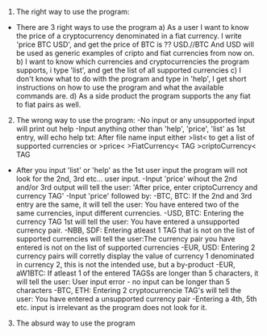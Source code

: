 1. The right way to use the program:
- There are 3 right ways to use the program
a) As a user I want to know the price of a cryptocurrency denominated in a fiat currency. I write 'price BTC USD', and get the price of BTC is ?? USD.//BTC And USD will be used as generic examples of cripto and fiat currencies from now on.
b) I want to know which currencies and cryptocurrencies the program supports, i type 'list', and get the list of all supported currencies
c) I don't know what to do with the program and type in 'help', I get short instructions on how to use the program and what the available commands are.
d) As a side product the program supports the any fiat to fiat pairs as well.

2. The wrong way to use the program:
-No input or any unsupported input will print out help
-Input anything other than 'help', 'price', 'list' as 1st entry, will echo help txt: After file name input either >list< to get a list of supported currencies or >price< >FiatCurrency< TAG >criptoCurrency< TAG
- After you input 'list' or 'help' as the 1st user input the program will not look for the 2nd, 3rd etc... user input.
-Input 'price' wihout the 2nd and/or 3rd output will tell the user: 'After price, enter criptoCurrency and currency TAG'
-Input 'price' followed by:
  -BTC, BTC: If the 2nd and 3rd entry are the same, it will tell the user: You have entered two of the same currencies, input different currencies.
  -USD, BTC: Entering the currency TAG 1st will tell the user: You have entered a unsupported currency pair.
  -NBB, SDF: Entering atleast 1 TAG that is not on the list of supported currencies will tell the user:The currency pair you have entered is not on the list of supported currencies
  -EUR, USD: Entering 2 currency pairs will corretly display the value of currency 1 denominated in currency 2, this is not the intended use, but a by-product
  -EUR, aW1BTC: If atleast 1 of the entered TAGSs are longer than 5 characters, it will tell the user: User input error - no input can be longer than 5 characters
  -BTC, ETH: Entering 2 cryptocurrencie TAG's will tell the user: You have entered a unsupported currency pair
-Entering a 4th, 5th etc. input is irrelevant as the program does not look for it.

3. The absurd way to use the program
